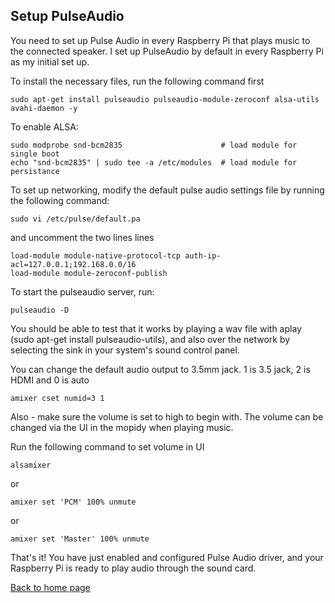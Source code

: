 ## Setup PulseAudio

You need to set up Pulse Audio in every Raspberry Pi that plays music to the connected speaker. I set up PulseAudio by default in every Raspberry Pi as my initial set up.

To install the necessary files, run the following command first
```
sudo apt-get install pulseaudio pulseaudio-module-zeroconf alsa-utils avahi-daemon -y
```

To enable ALSA:
```
sudo modprobe snd-bcm2835                      # load module for single boot
echo "snd-bcm2835" | sudo tee -a /etc/modules  # load module for persistance
```

To set up networking, modify the default pulse audio settings file by running the following command:

```
sudo vi /etc/pulse/default.pa
```

and uncomment the two lines lines

```
load-module module-native-protocol-tcp auth-ip-acl=127.0.0.1;192.168.0.0/16
load-module module-zeroconf-publish
```

To start the pulseaudio server, run:
```
pulseaudio -D
```

You should be able to test that it works by playing a wav file with aplay (sudo apt-get install pulseaudio-utils), and also over the network by selecting the sink in your system's sound control panel.

You can change the default audio output to 3.5mm jack. 1 is 3.5 jack, 2 is HDMI and 0 is auto
```
amixer cset numid=3 1
```

Also - make sure the volume is set to high to begin with. The volume can be changed via the UI in the mopidy when playing music.

Run the following command to set volume in UI
```
alsamixer
```
or 

```
amixer set 'PCM' 100% unmute
```

or

```
amixer set 'Master' 100% unmute
```

That's it! You have just enabled and configured Pulse Audio driver, and your Raspberry Pi is ready to play audio through the sound card.

[Back to home page](README.md)
